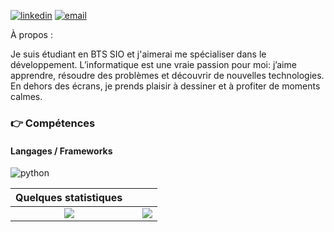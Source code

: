 [![linkedin](https://img.shields.io/badge/linkedin--lightgrey?style=social&logo=linkedin)](https://www.linkedin.com/in/manley-bouille/)
[![email](https://img.shields.io/badge/email--lightgrey?style=social&logo=gmail)](manley-bouille@outlook.fr)

À propos :

Je suis étudiant en BTS SIO et j'aimerai me spécialiser dans le développement.
L’informatique est une vraie passion pour moi: j’aime apprendre, résoudre des problèmes et découvrir de nouvelles technologies. En dehors des écrans, je prends plaisir à dessiner et à profiter de moments calmes.

### :point_right: Compétences

#### Langages / Frameworks
<img src="./assets/images/python-logo.png" alt ="python" title="Python"/>&nbsp;&nbsp;

| Quelques statistiques | | |
| :---: |:---:| :---:|
| ![](https://github-readme-stats.vercel.app/api/top-langs/?username=philippart-s&theme=radical&hide_langs_below=8&count_private=true)     |  | ![](https://github-readme-stats.vercel.app/api?username=philippart-s&show_icons=true&theme=radical&count_private=true) |
